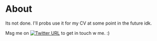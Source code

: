 # About

Its not done. I'll probs use it for my CV at some point in the future idk.

Msg me on [![Twitter URL](https://img.shields.io/twitter/url/https/twitter.com/shaunschwegler.svg?style=social&label=twttr%20%40shaunschwegler)](https://twitter.com/shaunschwegler) to get in touch w me. :)
